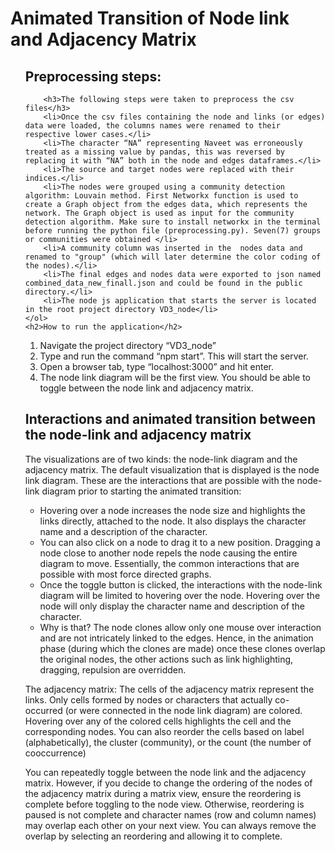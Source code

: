 
<!DOCTYPE html>
<html>
<body>
	<h1> Animated Transition of Node link and Adjacency Matrix</h1>
	<ol>
		<h2>Preprocessing steps:</h2>
		
		<h3>The following steps were taken to preprocess the csv files</h3>
		<li>Once the csv files containing the node and links (or edges) data were loaded, the columns names were renamed to their respective lower cases.</li>
		<li>The character “NA” representing Naveet was erroneously treated as a missing value by pandas, this was reversed by replacing it with “NA” both in the node and edges dataframes.</li>
		<li>The source and target nodes were replaced with their indices.</li>
		<li>The nodes were grouped using a community detection algorithm: Louvain method. First Networkx function is used to create a Graph object from the edges data, which represents the network. The Graph object is used as input for the community detection algorithm. Make sure to install networkx in the terminal before running the python file (preprocessing.py). Seven(7) groups or communities were obtained </li>
		<li>A community column was inserted in the  nodes data and renamed to "group" (which will later determine the color coding of the nodes).</li>
		<li>The final edges and nodes data were exported to json named combined_data_new_finall.json and could be found in the public directory.</li>
		<li>The node js application that starts the server is located in the root project directory VD3_node</li>
	</ol>
    <h2>How to run the application</h2>
<ol>
	<li>Navigate the project directory “VD3_node”</li>
	<li>Type and run the command “npm start”. This will start the server.</li>
	<li>Open a browser tab, type “localhost:3000” and hit enter.</li>
	<li>The node link diagram will be the first view. You should be able to toggle between the node link and adjacency matrix.</li>
</ol>

<h2>Interactions and animated transition between the node-link and adjacency matrix</h2>

<p>The visualizations are of two kinds: the node-link diagram and the adjacency matrix. The default visualization that is displayed is the node link diagram. These are the interactions that are possible with the node-link diagram prior to starting the animated transition:</p>

<ul>
	<li>Hovering over a node increases the node size and highlights the links directly, attached to the node. It also displays the character name and a description of the character.</li>
	<li>You can also click on a node to drag it to a new position. Dragging a node close to another node repels the node causing the entire diagram to move. Essentially, the common interactions that are possible with most force directed graphs.</li>
	<li>Once the toggle button is clicked, the interactions with the node-link diagram will be limited to hovering over the node. Hovering over the node will only display the character name and description of the character.</li>
	<li>Why is that? The node clones allow only one mouse over interaction and are not intricately linked to the edges. Hence, in the animation phase (during which the clones are made) once these clones overlap the original nodes, the other actions such as link highlighting, dragging, repulsion are overridden.</li>
</ul>

<p>The adjacency matrix: The cells of the adjacency matrix represent the links. Only cells formed by nodes or characters that actually co-occurred (or were connected in the node link diagram) are colored. Hovering over any of the colored cells highlights the cell and the corresponding nodes. You can also reorder the cells based on label (alphabetically), the cluster (community), or the count (the number of cooccurrence)</p>

<p>You can repeatedly toggle between the node link and the adjacency matrix. However, if you decide to change the ordering of the nodes of the adjacency matrix during a matrix view, ensure the reordering is complete before toggling to the node view. Otherwise, reordering is paused is not complete and character names (row and column names) may overlap each other on your next view. You can always remove the overlap by selecting an reordering and allowing it to complete.  
</p>

</body>
</html>
